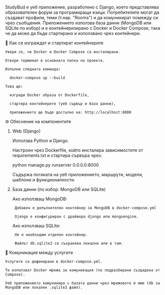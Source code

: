 StudyBud е уеб приложение, разработено с Django, което представлява образователен форум за програмиращи езици. Потребителите могат да създават профили, теми (т.нар. "Rooms") и да комуникират помежду си чрез съобщения. 
Приложението използва база данни (MongoDB или SQLite по избор) и е контейнеризирано с Docker и Docker Compose, така че да може да бъде стартирано и използвано чрез контейнери.


🐳 Как се изграждат и стартират контейнерите

    Увери се, че Docker и Docker Compose са инсталирани.

    Отвори терминал в основната папка на проекта.

    Изпълни следната команда:

      docker-compose up --build

    Това ще:

      изгради Docker образа от Dockerfile,

      стартира контейнерите (уеб сървър и база данни),

      приложението ще бъде достъпно на: http://localhost:8000

⚙️ Обяснение на компонентите
1. Web (Django)

    Използва Python и Django.

    Настроен чрез Dockerfile, който инсталира зависимостите от requirements.txt и стартира сървъра чрез:

    python manage.py runserver 0.0.0.0:8000

    Съдържа логиката на уеб приложението, маршрути, модели, шаблони и функционалности.

2. База данни (по избор: MongoDB или SQLite)

    Ако използваш MongoDB:

        Добавен е допълнителен контейнер за MongoDB в docker-compose.yml

        Django е конфигуриран с драйвера djongo или mongoengine.

    Ако използваш SQLite:

        Не е необходим отделен контейнер.

        Файлът db.sqlite3 се съхранява локално или в том.

🔄 Комуникация между услугите

    Услугите са дефинирани в docker-compose.yml.

    Те използват Docker мрежа за комуникация (по подразбиране създадена от Compose).

    Уеб приложението комуникира с базата данни чрез мрежовото ѝ име (db за MongoDB или локален .sqlite3 файл).
